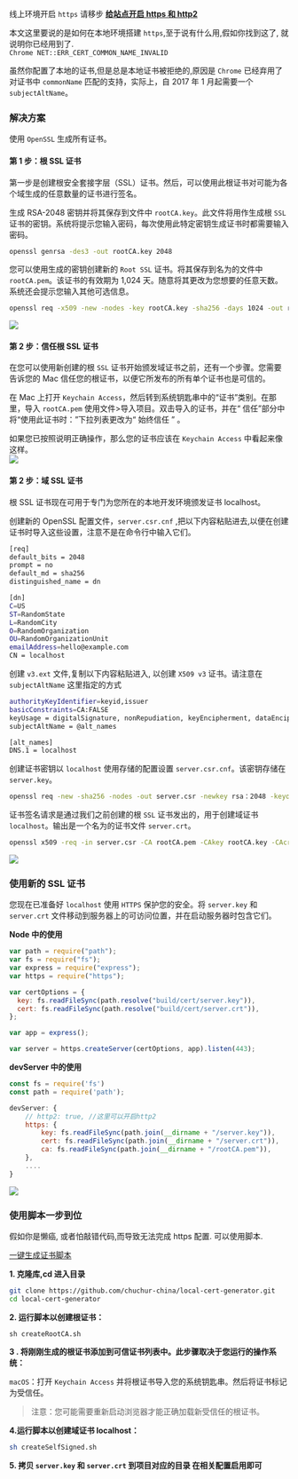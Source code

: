 线上环境开启 `https` 请移步 **[给站点开启 https 和 http2](https://www.chuchur.com/article/web-https-http2)**

本文这里要说的是如何在本地环境搭建 `https`,至于说有什么用,假如你找到这了, 就说明你已经用到了.  
`Chrome NET::ERR_CERT_COMMON_NAME_INVALID`

虽然你配置了本地的证书,但是总是本地证书被拒绝的,原因是 `Chrome` 已经弃用了对证书中 `commonName` 匹配的支持，实际上，自 2017 年 1 月起需要一个 `subjectAltName`。

### 解决方案

使用 `OpenSSL` 生成所有证书。

#### 第 1 步：根 SSL 证书

第一步是创建根安全套接字层（SSL）证书。然后，可以使用此根证书对可能为各个域生成的任意数量的证书进行签名。

生成 RSA-2048 密钥并将其保存到文件中 `rootCA.key`。此文件将用作生成根 `SSL` 证书的密钥。系统将提示您输入密码，每次使用此特定密钥生成证书时都需要输入密码。

```sh
openssl genrsa -des3 -out rootCA.key 2048
```

您可以使用生成的密钥创建新的 `Root SSL` 证书。将其保存到名为的文件中 `rootCA.pem`。该证书的有效期为 1,024 天。随意将其更改为您想要的任意天数。系统还会提示您输入其他可选信息。

```sh
openssl req -x509 -new -nodes -key rootCA.key -sha256 -days 1024 -out rootCA.pem
```

![](https://www.chuchur.com/upload/2019/local-https-1.png)

#### 第 2 步：信任根 SSL 证书

在您可以使用新创建的根 `SSL` 证书开始颁发域证书之前，还有一个步骤。您需要告诉您的 Mac 信任您的根证书，以便它所发布的所有单个证书也是可信的。

在 Mac 上打开 `Keychain Access`，然后转到系统钥匙串中的“证书”类别。在那里，导入 `rootCA.pem` 使用文件>导入项目。双击导入的证书，并在“ 信任”部分中将“使用此证书时：”下拉列表更改为“ 始终信任 ” 。

如果您已按照说明正确操作，那么您的证书应该在 `Keychain Access` 中看起来像这样。  
![](https://www.chuchur.com/upload/2019/local-https-2.png)

#### 第 2 步：域 SSL 证书

根 SSL 证书现在可用于专门为您所在的本地开发环境颁发证书 localhost。

创建新的 OpenSSL 配置文件，`server.csr.cnf` ,把以下内容粘贴进去,以便在创建证书时导入这些设置，注意不是在命令行中输入它们。

```sh
[req]
default_bits = 2048
prompt = no
default_md = sha256
distinguished_name = dn

[dn]
C=US
ST=RandomState
L=RandomCity
O=RandomOrganization
OU=RandomOrganizationUnit
emailAddress=hello@example.com
CN = localhost
```

创建 `v3.ext` 文件,复制以下内容粘贴进入, 以创建 `X509 v3` 证书。请注意在 `subjectAltName` 这里指定的方式

```sh
authorityKeyIdentifier=keyid,issuer
basicConstraints=CA:FALSE
keyUsage = digitalSignature, nonRepudiation, keyEncipherment, dataEncipherment
subjectAltName = @alt_names

[alt_names]
DNS.1 = localhost
```

创建证书密钥以 `localhost` 使用存储的配置设置 `server.csr.cnf`。该密钥存储在 `server.key`。

```sh
openssl req -new -sha256 -nodes -out server.csr -newkey rsa：2048 -keyout server.key -config <（cat server.csr.cnf）
```

证书签名请求是通过我们之前创建的根 `SSL` 证书发出的，用于创建域证书 `localhost`。输出是一个名为的证书文件 `server.crt`。

```sh
openssl x509 -req -in server.csr -CA rootCA.pem -CAkey rootCA.key -CAcreateserial -out server.crt -days 500 -sha256 -extfile v3.ext
```

![](https://www.chuchur.com/upload/2019/local-https-3.png)

### 使用新的 SSL 证书

您现在已准备好 `localhost` 使用 `HTTPS` 保护您的安全。将 `server.key` 和 `server.crt` 文件移动到服务器上的可访问位置，并在启动服务器时包含它们。

**Node 中的使用**

```js
var path = require("path");
var fs = require("fs");
var express = require("express");
var https = require("https");

var certOptions = {
  key: fs.readFileSync(path.resolve("build/cert/server.key")),
  cert: fs.readFileSync(path.resolve("build/cert/server.crt")),
};

var app = express();

var server = https.createServer(certOptions, app).listen(443);
```

**devServer 中的使用**

```js
const fs = require('fs')
const path = require('path');

devServer: {
    // http2: true, //这里可以开启http2
    https: {
        key: fs.readFileSync(path.join(__dirname + "/server.key")),
        cert: fs.readFileSync(path.join(__dirname + "/server.crt")),
        ca: fs.readFileSync(path.join(__dirname + "/rootCA.pem")),
    },
    ....
}
```

![](https://www.chuchur.com/upload/2019/local-https-4.png)

### 使用脚本一步到位

假如你是懒癌, 或者怕敲错代码,而导致无法完成 https 配置. 可以使用脚本.

[一键生成证书脚本](https://github.com/chuchur-china/local-cert-generator.git)

**1. 克隆库,cd 进入目录**

```sh
git clone https://github.com/chuchur-china/local-cert-generator.git
cd local-cert-generator
```

**2. 运行脚本以创建根证书：**

```
sh createRootCA.sh
```

**3 . 将刚刚生成的根证书添加到可信证书列表中。此步骤取决于您运行的操作系统：**

`macOS`：打开 `Keychain Access` 并将根证书导入您的系统钥匙串。然后将证书标记为受信任。

> 注意：您可能需要重新启动浏览器才能正确加载新受信任的根证书。

**4.运行脚本以创建域证书 localhost：**

```sh
sh createSelfSigned.sh
```

**5. 拷贝 `server.key` 和 `server.crt` 到项目对应的目录 在相关配置启用即可**
